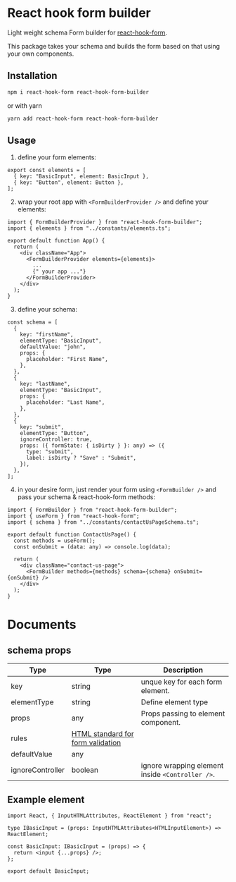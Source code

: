 # React hook form builder

Light weight schema Form builder for [react-hook-form](react-hook-form).

This package takes your schema and builds the form based on that using your own components.

## Installation

```bash
npm i react-hook-form react-hook-form-builder
```

or with yarn

```bash
yarn add react-hook-form react-hook-form-builder
```

## Usage

1. define your form elements:

```tsx
export const elements = [
  { key: "BasicInput", element: BasicInput },
  { key: "Button", element: Button },
];
```

2. wrap your root app with `<FormBuilderProvider />` and define your elements:

```tsx
import { FormBuilderProvider } from "react-hook-form-builder";
import { elements } from "../constants/elements.ts";

export default function App() {
  return (
    <div className="App">
      <FormBuilderProvider elements={elements}>
        ...
        {" your app ..."}
      </FormBuilderProvider>
    </div>
  );
}
```

3.  define your schema:

```tsx
const schema = [
  {
    key: "firstName",
    elementType: "BasicInput",
    defaultValue: "john",
    props: {
      placeholder: "First Name",
    },
  },
  {
    key: "lastName",
    elementType: "BasicInput",
    props: {
      placeholder: "Last Name",
    },
  },
  {
    key: "submit",
    elementType: "Button",
    ignoreController: true,
    props: ({ formState: { isDirty } }: any) => ({
      type: "submit",
      label: isDirty ? "Save" : "Submit",
    }),
  },
];
```

4. in your desire form, just render your form using `<FormBuilder />` and pass your schema & react-hook-form methods:

```tsx
import { FormBuilder } from "react-hook-form-builder";
import { useForm } from "react-hook-form";
import { schema } from "../constants/contactUsPageSchema.ts";

export default function ContactUsPage() {
  const methods = useForm();
  const onSubmit = (data: any) => console.log(data);

  return (
    <div className="contact-us-page">
      <FormBuilder methods={methods} schema={schema} onSubmit={onSubmit} />
    </div>
  );
}
```

# Documents

## schema props

| Type             | Type                                                 | Description                                      |
| ---------------- | ---------------------------------------------------- | ------------------------------------------------ |
| key              | string                                               | unque key for each form element.                 |
| elementType      | string                                               | Define element type                              |
| props            | any                                                  | Props passing to element component.              |
| rules            | [HTML standard for form validation](html-validation) |                                                  |
| defaultValue     | any                                                  |                                                  |
| ignoreController | boolean                                              | ignore wrapping element inside `<Controller />`. |

[html-validation]: https://developer.mozilla.org/en-US/docs/Learn/HTML/Forms/Form_validation
[react-hook-form]: https://react-hook-form.com/

## Example element

```tsx
import React, { InputHTMLAttributes, ReactElement } from "react";

type IBasicInput = (props: InputHTMLAttributes<HTMLInputElement>) => ReactElement;

const BasicInput: IBasicInput = (props) => {
  return <input {...props} />;
};

export default BasicInput;
```
